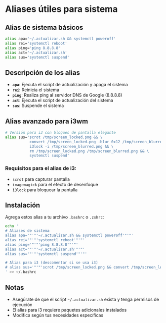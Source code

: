 # Aliases útiles para sistema

## Alias de sistema básicos

```bash
alias apa='~/.actualizar.sh && systemctl poweroff' 
alias rei='systemctl reboot' 
alias ping='ping 8.8.8.8' 
alias act='~/.actualizar.sh' 
alias sus='systemctl suspend'
```

## Descripción de los alias

- **`apa`**: Ejecuta el script de actualización y apaga el sistema
- **`rei`**: Reinicia el sistema
- **`ping`**: Realiza ping al servidor DNS de Google (8.8.8.8)
- **`act`**: Ejecuta el script de actualización del sistema
- **`sus`**: Suspende el sistema

## Alias avanzado para i3wm

```bash
# Versión para i3 con bloqueo de pantalla elegante
alias sus='scrot /tmp/screen_locked.png && \
           convert /tmp/screen_locked.png -blur 0x12 /tmp/screen_blurred.png && \
           i3lock -i /tmp/screen_blurred.png && \
           rm /tmp/screen_locked.png /tmp/screen_blurred.png && \
           systemctl suspend'
```

### Requisitos para el alias de i3:
- `scrot` para capturar pantalla
- `imagemagick` para el efecto de desenfoque
- `i3lock` para bloquear la pantalla

## Instalación

Agrega estos alias a tu archivo `.bashrc` o `.zshrc`:

```bash
echo '
# Aliases de sistema
alias apa='"'"'~/.actualizar.sh && systemctl poweroff'"'"'
alias rei='"'"'systemctl reboot'"'"'
alias ping='"'"'ping 8.8.8.8'"'"'
alias act='"'"'~/.actualizar.sh'"'"'
alias sus='"'"'systemctl suspend'"'"'

# Alias para i3 (descomentar si se usa i3)
# alias sus='"'"'scrot /tmp/screen_locked.png && convert /tmp/screen_locked.png -blur 0x12 /tmp/screen_blurred.png && i3lock -i /tmp/screen_blurred.png && rm /tmp/screen_locked.png /tmp/screen_blurred.png && systemctl suspend'"'"'
' >> ~/.bashrc
```

## Notas
- Asegúrate de que el script `~/.actualizar.sh` exista y tenga permisos de ejecución
- El alias para i3 requiere paquetes adicionales instalados
- Modifica según tus necesidades específicas
